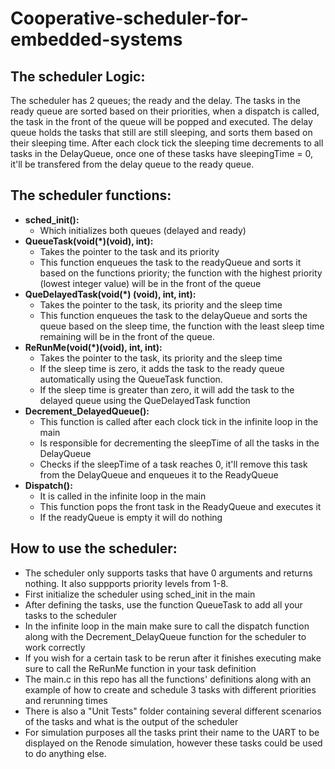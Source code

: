 # Cooperative-scheduler-for-embedded-systems

## The scheduler Logic:
The scheduler has 2 queues; the ready and the delay. The tasks in the ready queue are sorted based on their priorities, when a dispatch is called, the task in the front of the queue will be popped and executed. The delay queue holds the tasks that still are still sleeping, and sorts them based on their sleeping time. After each clock tick the sleeping time decrements to all tasks in the DelayQueue, once one of these tasks have sleepingTime = 0, it'll be transfered from the delay queue to the ready queue.  

## The scheduler functions:
* **sched_init():** 
  * Which initializes both queues (delayed and ready)
* **QueueTask(void(*)(void), int):** 
  * Takes the pointer to the task and its priority
  * This function enqueues the task to the readyQueue and sorts it based on the functions priority; the function with the highest priority (lowest integer value) will be in the front of the queue
* **QueDelayedTask(void(*) (void), int, int):**
  * Takes the pointer to the task, its priority and the sleep time
  * This function enqueues the task to the delayQueue and sorts the queue based on the sleep time, the function with the least sleep time remaining will be in the front of the queue.   
* **ReRunMe(void(*)(void), int, int):** 
  * Takes the pointer to the task, its priority and the sleep time
  * If the sleep time is zero, it adds the task to the ready queue automatically using the QueueTask function.
  * If the sleep time is greater than zero, it will add the task to the delayed queue using the QueDelayedTask function
* **Decrement_DelayedQueue():** 
  * This function is called after each clock tick in the infinite loop in the main
  * Is responsible for decrementing the sleepTime of all the tasks in the DelayQueue
  * Checks if the sleepTime of a task reaches 0, it'll remove this task from the DelayQueue and enqueues it to the ReadyQueue
* **Dispatch():**
  * It is called in the infinite loop in the main
  * This function pops the front task in the ReadyQueue and executes it
  * If the readyQueue is empty it will do nothing

## How to use the scheduler:
* The scheduler only supports tasks that have 0 arguments and returns nothing. It also suppports priority levels from 1-8.
* First initialize the scheduler using sched_init in the main
* After defining the tasks, use the function QueueTask to add all your tasks to the scheduler
* In the infinite loop in the main make sure to call the dispatch function along with the Decrement_DelayQueue function for the scheduler to work correctly
* If you wish for a certain task to be rerun after it finishes executing make sure to call the ReRunMe function in your task definition
* The main.c in this repo has all the functions' definitions along with an example of how to create and schedule 3 tasks with different priorities and rerunning times
* There is also a "Unit Tests" folder containing several different scenarios of the tasks and what is the output of the scheduler
* For simulation purposes all the tasks print their name to the UART to be displayed on the Renode simulation, however these tasks could be used to do anything else.
